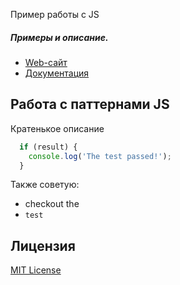 Пример работы с JS
##### Примеры и описание.

- [Web-сайт](http://www.test.com)
- [Документация](http://www.test.com/docs/)

## Работа с паттернами JS

Кратенькое описание

```javascript
  if (result) {
    console.log('The test passed!');
  }
```
Также советую:
* checkout the
* `test`

## Лицензия

[MIT License](http://opensource.org/licenses/MIT)
